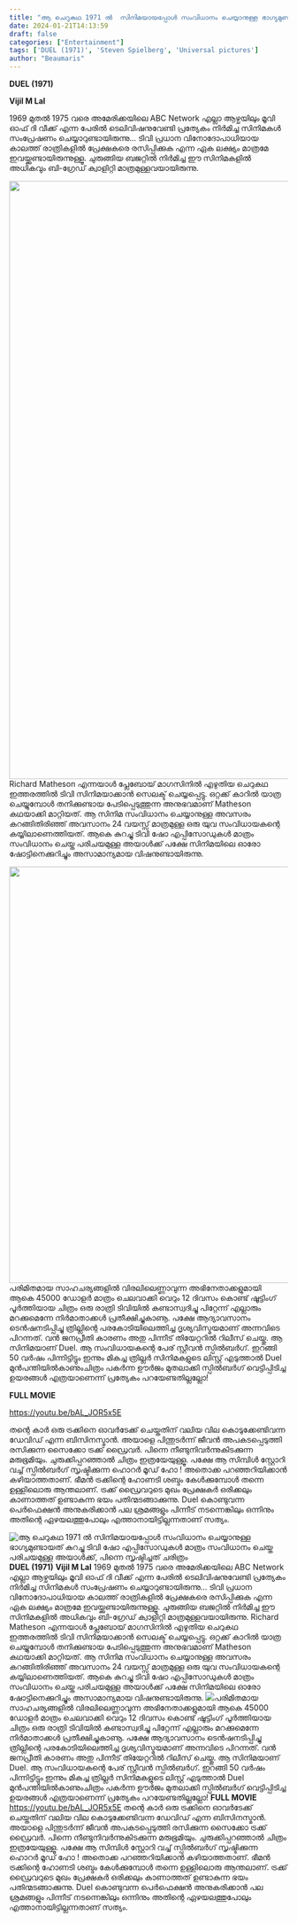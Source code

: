 ```yaml
---
title: "ആ ചെറുകഥ 1971 ൽ  സിനിമയായപ്പോൾ സംവിധാനം ചെയ്യാനുള്ള ഭാഗ്യമുണ്ടായത് കുറച്ചു ടിവി ഷോ എപ്പിസോഡുകൾ മാത്രം സംവിധാനം ചെയ്ത പരിചയമുള്ള അയാൾക്ക്, പിന്നെ സൃഷ്ടിച്ചത് ചരിത്രം"
date: 2024-01-21T14:13:59
draft: false
categories: ["Entertainment"]
tags: ['DUEL (1971)', 'Steven Spielberg', 'Universal pictures']
author: "Beaumaris"
---
```


<strong>DUEL (1971)</strong>

<strong>Vijil M Lal </strong>

1969 മുതൽ 1975 വരെ അമേരിക്കയിലെ ABC Network എല്ലാ ആഴ്ചയിലും മൂവി ഓഫ് ദി വീക്ക് എന്ന പേരിൽ ടെലിവിഷനുവേണ്ടി പ്രത്യേകം നിർമിച്ച സിനിമകൾ സംപ്രേഷണം ചെയ്യാറുണ്ടായിരുന്നു... ടിവി പ്രധാന വിനോദോപാധിയായ കാലത്ത് രാത്രികളിൽ പ്രേക്ഷകരെ രസിപ്പിക്കുക എന്ന ഏക ലക്ഷ്യം മാത്രമേ ഇവയ്ക്കുണ്ടായിരുന്നുള്ളൂ. ചുരുങ്ങിയ ബജറ്റിൽ നിർമിച്ച ഈ സിനിമകളിൽ അധികവും ബി-ഗ്രേഡ് ക്വാളിറ്റി മാത്രമുള്ളവയായിരുന്നു.

<img class="alignnone size-full wp-image-439082" src="https://cdn.boolokam.com/articles/2024/01/qdddqqqd.jpg" alt="" width="1920" height="1080" /> Richard Matheson എന്നയാൾ പ്ലേബോയ് മാഗസിനിൽ എഴുതിയ ചെറുകഥ ഇത്തരത്തിൽ ടിവി സിനിമയാക്കാൻ സെലക്ട്‌ ചെയ്യപ്പെട്ടു. ഒറ്റക്ക് കാറിൽ യാത്ര ചെയ്യുമ്പോൾ തനിക്കുണ്ടായ പേടിപ്പെടുത്തുന്ന അനുഭവമാണ് Matheson കഥയാക്കി മാറ്റിയത്. ആ സിനിമ സംവിധാനം ചെയ്യാനുള്ള അവസരം കറങ്ങിതിരിഞ്ഞ് അവസാനം 24 വയസ്സ് മാത്രമുള്ള ഒരു യുവ സംവിധായകന്റെ കയ്യിലാണെത്തിയത്. ആകെ കുറച്ചു ടിവി ഷോ എപ്പിസോഡുകൾ മാത്രം സംവിധാനം ചെയ്ത പരിചയമുള്ള അയാൾക്ക് പക്ഷേ സിനിമയിലെ ഓരോ ഷോട്ടിനെക്കുറിച്ചും അസാമാന്യമായ വിഷനുണ്ടായിരുന്നു.

<img class="alignnone size-full wp-image-439083" src="https://cdn.boolokam.com/articles/2024/01/qdqqqddd.jpg" alt="" width="1000" height="752" />പരിമിതമായ സാഹചര്യങ്ങളിൽ വിരലിലെണ്ണാവുന്ന അഭിനേതാക്കളുമായി ആകെ 45000 ഡോളർ മാത്രം ചെലവാക്കി വെറും 12 ദിവസം കൊണ്ട് ഷൂട്ടിംഗ് പൂർത്തിയായ ചിത്രം ഒരു രാത്രി ടിവിയിൽ കണ്ടാസ്വദിച്ചു പിറ്റേന്ന് എല്ലാരും മറക്കുമെന്നേ നിർമാതാക്കൾ പ്രതീക്ഷിച്ചുകാണൂ. പക്ഷേ ആദ്യാവസാനം ടെൻഷനടിപ്പിച്ചു ത്രില്ലിന്റെ പരകോടിയിലെത്തിച്ച ദൃശ്യവിസ്മയമാണ് അന്നവിടെ പിറന്നത്. വൻ ജനപ്രീതി കാരണം അതു പിന്നീട് തിയേറ്ററിൽ റിലീസ് ചെയ്തു. ആ സിനിമയാണ് Duel. ആ സംവിധായകന്റെ പേര് സ്റ്റീവൻ സ്പിൽബർഗ്. ഇറങ്ങി 50 വർഷം പിന്നിട്ടിട്ടും ഇന്നും മികച്ച ത്രില്ലർ സിനിമകളുടെ ലിസ്റ്റ്
എടുത്താൽ Duel മുൻപന്തിയിൽകാണുംചിത്രം പകർന്ന ഊർജം മുതലാക്കി സ്പിൽബർഗ് വെട്ടിപ്പിടിച്ച ഉയരങ്ങൾ എത്രയാണെന്ന് പ്രത്യേകം പറയേണ്ടതില്ലല്ലോ!

<strong>FULL MOVIE</strong>

https://youtu.be/bAL_JOR5x5E

തന്റെ കാർ ഒരു ട്രക്കിനെ ഓവർടേക്ക് ചെയ്തതിന് വലിയ വില കൊടുക്കേണ്ടിവന്ന ഡേവിഡ് എന്ന ബിസിനസ്മാൻ. അയാളെ പിന്തുടർന്ന് ജീവൻ അപകടപ്പെടുത്തി രസിക്കുന്ന സൈക്കോ ട്രക്ക് ഡ്രൈവർ. പിന്നെ നീണ്ടുനിവർന്നുകിടക്കുന്ന മരുഭൂമിയും. ചുരുക്കിപ്പറഞ്ഞാൽ ചിത്രം ഇത്രയേയുള്ളൂ. പക്ഷേ ആ സിമ്പിൾ സ്റ്റോറി വച്ച് സ്പിൽബർഗ് സൃഷ്ടിക്കുന്ന ഹൊറർ മൂഡ് ഹോ ! അതൊക്ക പറഞ്ഞറിയിക്കാൻ കഴിയാത്തതാണ്. ഭീമൻ ട്രക്കിന്റെ ഹോണടി ശബ്ദം കേൾക്കുമ്പോൾ തന്നെ ഉള്ളിലൊരു ആന്തലാണ്. ട്രക്ക് ഡ്രൈവറുടെ മുഖം പ്രേക്ഷകർ ഒരിക്കലും കാണാത്തത് ഉണ്ടാകുന്ന ഭയം പതിന്മടങ്ങാക്കുന്നു. Duel കൊണ്ടുവന്ന പെർഫെക്ഷൻ അനുകരിക്കാൻ പല ശ്രമങ്ങളും പിന്നീട് നടന്നെങ്കിലും ഒന്നിനും അതിന്റെ ഏഴയലത്തുപോലും എത്താനായിട്ടില്ലന്നതാണ് സത്യം.


![ആ ചെറുകഥ 1971 ൽ  സിനിമയായപ്പോൾ സംവിധാനം ചെയ്യാനുള്ള ഭാഗ്യമുണ്ടായത് കുറച്ചു ടിവി ഷോ എപ്പിസോഡുകൾ മാത്രം സംവിധാനം ചെയ്ത പരിചയമുള്ള അയാൾക്ക്, പിന്നെ സൃഷ്ടിച്ചത് ചരിത്രം](https://cdn.boolokam.com/articles/2024/01/qdddqqqd.jpg)**DUEL (1971)** **Vijil M Lal** 1969 മുതൽ 1975 വരെ അമേരിക്കയിലെ ABC Network എല്ലാ ആഴ്ചയിലും മൂവി ഓഫ് ദി വീക്ക് എന്ന പേരിൽ ടെലിവിഷനുവേണ്ടി പ്രത്യേകം നിർമിച്ച സിനിമകൾ സംപ്രേഷണം ചെയ്യാറുണ്ടായിരുന്നു... ടിവി പ്രധാന വിനോദോപാധിയായ കാലത്ത് രാത്രികളിൽ പ്രേക്ഷകരെ രസിപ്പിക്കുക എന്ന ഏക ലക്ഷ്യം മാത്രമേ ഇവയ്ക്കുണ്ടായിരുന്നുള്ളൂ. ചുരുങ്ങിയ ബജറ്റിൽ നിർമിച്ച ഈ സിനിമകളിൽ അധികവും ബി-ഗ്രേഡ് ക്വാളിറ്റി മാത്രമുള്ളവയായിരുന്നു. Richard Matheson എന്നയാൾ പ്ലേബോയ് മാഗസിനിൽ എഴുതിയ ചെറുകഥ ഇത്തരത്തിൽ ടിവി സിനിമയാക്കാൻ സെലക്ട്‌ ചെയ്യപ്പെട്ടു. ഒറ്റക്ക് കാറിൽ യാത്ര ചെയ്യുമ്പോൾ തനിക്കുണ്ടായ പേടിപ്പെടുത്തുന്ന അനുഭവമാണ് Matheson കഥയാക്കി മാറ്റിയത്. ആ സിനിമ സംവിധാനം ചെയ്യാനുള്ള അവസരം കറങ്ങിതിരിഞ്ഞ് അവസാനം 24 വയസ്സ് മാത്രമുള്ള ഒരു യുവ സംവിധായകന്റെ കയ്യിലാണെത്തിയത്. ആകെ കുറച്ചു ടിവി ഷോ എപ്പിസോഡുകൾ മാത്രം സംവിധാനം ചെയ്ത പരിചയമുള്ള അയാൾക്ക് പക്ഷേ സിനിമയിലെ ഓരോ ഷോട്ടിനെക്കുറിച്ചും അസാമാന്യമായ വിഷനുണ്ടായിരുന്നു. ![](https://cdn.boolokam.com/articles/2024/01/qdqqqddd.jpg)പരിമിതമായ സാഹചര്യങ്ങളിൽ വിരലിലെണ്ണാവുന്ന അഭിനേതാക്കളുമായി ആകെ 45000 ഡോളർ മാത്രം ചെലവാക്കി വെറും 12 ദിവസം കൊണ്ട് ഷൂട്ടിംഗ് പൂർത്തിയായ ചിത്രം ഒരു രാത്രി ടിവിയിൽ കണ്ടാസ്വദിച്ചു പിറ്റേന്ന് എല്ലാരും മറക്കുമെന്നേ നിർമാതാക്കൾ പ്രതീക്ഷിച്ചുകാണൂ. പക്ഷേ ആദ്യാവസാനം ടെൻഷനടിപ്പിച്ചു ത്രില്ലിന്റെ പരകോടിയിലെത്തിച്ച ദൃശ്യവിസ്മയമാണ് അന്നവിടെ പിറന്നത്. വൻ ജനപ്രീതി കാരണം അതു പിന്നീട് തിയേറ്ററിൽ റിലീസ് ചെയ്തു. ആ സിനിമയാണ് Duel. ആ സംവിധായകന്റെ പേര് സ്റ്റീവൻ സ്പിൽബർഗ്. ഇറങ്ങി 50 വർഷം പിന്നിട്ടിട്ടും ഇന്നും മികച്ച ത്രില്ലർ സിനിമകളുടെ ലിസ്റ്റ് എടുത്താൽ Duel മുൻപന്തിയിൽകാണുംചിത്രം പകർന്ന ഊർജം മുതലാക്കി സ്പിൽബർഗ് വെട്ടിപ്പിടിച്ച ഉയരങ്ങൾ എത്രയാണെന്ന് പ്രത്യേകം പറയേണ്ടതില്ലല്ലോ! **FULL MOVIE** https://youtu.be/bAL_JOR5x5E തന്റെ കാർ ഒരു ട്രക്കിനെ ഓവർടേക്ക് ചെയ്തതിന് വലിയ വില കൊടുക്കേണ്ടിവന്ന ഡേവിഡ് എന്ന ബിസിനസ്മാൻ. അയാളെ പിന്തുടർന്ന് ജീവൻ അപകടപ്പെടുത്തി രസിക്കുന്ന സൈക്കോ ട്രക്ക് ഡ്രൈവർ. പിന്നെ നീണ്ടുനിവർന്നുകിടക്കുന്ന മരുഭൂമിയും. ചുരുക്കിപ്പറഞ്ഞാൽ ചിത്രം ഇത്രയേയുള്ളൂ. പക്ഷേ ആ സിമ്പിൾ സ്റ്റോറി വച്ച് സ്പിൽബർഗ് സൃഷ്ടിക്കുന്ന ഹൊറർ മൂഡ് ഹോ ! അതൊക്ക പറഞ്ഞറിയിക്കാൻ കഴിയാത്തതാണ്. ഭീമൻ ട്രക്കിന്റെ ഹോണടി ശബ്ദം കേൾക്കുമ്പോൾ തന്നെ ഉള്ളിലൊരു ആന്തലാണ്. ട്രക്ക് ഡ്രൈവറുടെ മുഖം പ്രേക്ഷകർ ഒരിക്കലും കാണാത്തത് ഉണ്ടാകുന്ന ഭയം പതിന്മടങ്ങാക്കുന്നു. Duel കൊണ്ടുവന്ന പെർഫെക്ഷൻ അനുകരിക്കാൻ പല ശ്രമങ്ങളും പിന്നീട് നടന്നെങ്കിലും ഒന്നിനും അതിന്റെ ഏഴയലത്തുപോലും എത്താനായിട്ടില്ലന്നതാണ് സത്യം.
